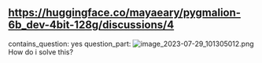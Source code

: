 ## https://huggingface.co/mayaeary/pygmalion-6b_dev-4bit-128g/discussions/4

contains_question: yes
question_part: ![image_2023-07-29_101305012.png](https://cdn-uploads.huggingface.co/production/uploads/63fc17b10aa18292d5c6b8d4/cla-11tBEA9-5Lx0ocY_m.png)  
How do i solve this?